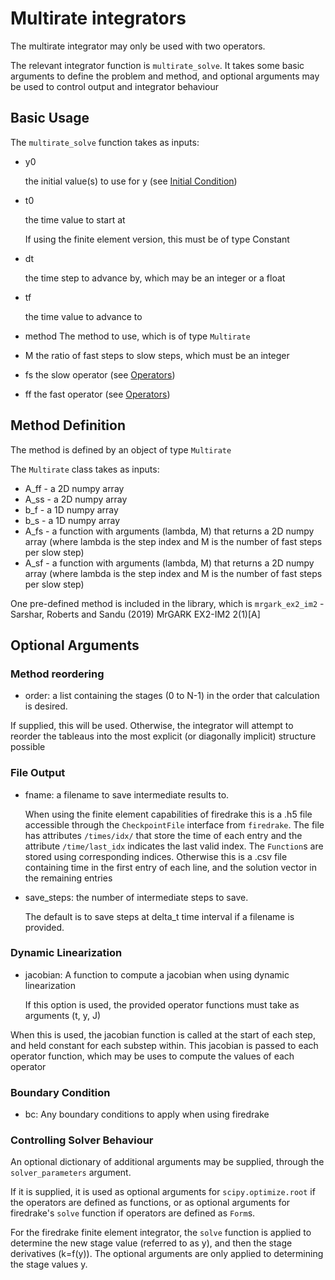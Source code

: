 # Multirate integrators

The multirate integrator may only be used with two operators. 

The relevant integrator function is `multirate_solve`. It takes some basic arguments to define the problem and method, and optional arguments may be used to control output and integrator behaviour

## Basic Usage

The `multirate_solve` function takes as inputs:

- y0

    the initial value(s) to use for y (see [Initial Condition](../README.md#initial-condition))

- t0

    the time value to start at
    
    If using the finite element version, this must be of type Constant

- dt

    the time step to advance by, which may be an integer or a float


- tf

    the time value to advance to

- method
    The method to use, which is of type `Multirate`
- M
    the ratio of fast steps to slow steps, which must be an integer
- fs
    the slow operator (see [Operators](../README.md#operators))
- ff
    the fast operator (see [Operators](../README.md#operators))

## Method Definition

The method is defined by an object of type `Multirate`

The `Multirate` class takes as inputs:

- A_ff - a 2D numpy array
- A_ss - a 2D numpy array
- b_f - a 1D numpy array
- b_s - a 1D numpy array
- A_fs - a function with arguments (lambda, M) that returns a 2D numpy array (where lambda is the step index and M is the number of fast steps per slow step)
- A_sf - a function with arguments (lambda, M) that returns a 2D numpy array (where lambda is the step index and M is the number of fast steps per slow step)

One pre-defined method is included in the library, which is `mrgark_ex2_im2` - Sarshar, Roberts and Sandu (2019) MrGARK EX2-IM2 2(1)[A]

## Optional Arguments

### Method reordering

- order: a list containing the stages (0 to N-1) in the order that calculation is desired.

If supplied, this will be used. Otherwise, the integrator will attempt to reorder the tableaus into the most explicit (or diagonally implicit) structure possible

### File Output

- fname: a filename to save intermediate results to.  
  
     When using the finite element capabilities of firedrake this is a 
     .h5 file accessible through the `CheckpointFile` interface from 
     `firedrake`. The file has attributes `/times/idx/` that store the time 
     of each entry and the attribute `/time/last_idx` indicates the last 
     valid index. The `Function`s are stored using corresponding indices. 
     Otherwise this is a .csv file containing time in the first entry of each 
     line, and the solution vector in the remaining entries

- save\_steps: the number of intermediate steps to save.  
  
     The default is to save steps at delta\_t time interval if a filename
     is provided.

### Dynamic Linearization

- jacobian: A function to compute a jacobian when using dynamic linearization

    If this option is used, the provided operator functions must take as arguments (t, y, J)

When this is used, the jacobian function is called at the start of each step, and held constant for each substep within.  This jacobian is passed to each operator function, which may be uses to compute the values of each operator

### Boundary Condition

- bc: Any boundary conditions to apply when using firedrake

### Controlling Solver Behaviour

An optional dictionary of additional arguments may be supplied, through the `solver_parameters` argument.

If it is supplied, it is used as optional arguments for `scipy.optimize.root` if the operators are defined as functions, or as optional arguments for firedrake's `solve` function if operators are defined as `Form`s. 

For the firedrake finite element integrator, the `solve` function is applied to determine the new stage value (referred to as y), and then the stage derivatives (k=f(y)). The optional arguments are only applied to determining the stage values y.
